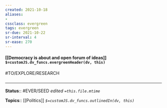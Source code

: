 ```yaml
---
created: 2021-10-18
aliases:
- 
cssclass: evergreen
tags: evergreen
sr-due: 2021-10-22
sr-interval: 4
sr-ease: 270
---
```

#### [[Democracy is about and open forum of ideas]] `$=customJS.dv_funcs.evergreenHeader(dv, this)`

#TO/EXPLORE/RESEARCH 

### <hr class="footnote"/>

**Status**:: #EVER/SEED
*edited `=this.file.mtime`*

**Topics**:: [[Politics]]
*`$=customJS.dv_funcs.outlinedIn(dv, this)`*


